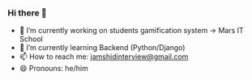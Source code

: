 ### Hi there 👋

- 🔭 I’m currently working on students gamification system -> Mars IT School
- 🌱 I’m currently learning Backend (Python/Django)
- 📫 How to reach me: jamshidinterview@gmail.com
- 😄 Pronouns: he/him
<!--
**jamshid-ai/jamshid-ai** is a ✨ _special_ ✨ repository because its `README.md` (this file) appears on your GitHub profile.

Here are some ideas to get you started:

- 🔭 I’m currently working on ...
- 🌱 I’m currently learning ...
- 👯 I’m looking to collaborate on ...
- 🤔 I’m looking for help with ...
- 💬 Ask me about ...
- 📫 How to reach me: ...
- 😄 Pronouns: ...
- ⚡ Fun fact: ...
-->
